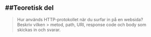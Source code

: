 ##Teoretisk del
----------------
> Hur används HTTP-protokollet när du surfar in på en websida? Beskriv vilken > metod, path, URI, response code och body som skickas in och svarar. 